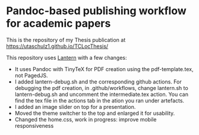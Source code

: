 # Pandoc-based publishing workflow for academic papers

This is the repository of my Thesis publication at https://utaschulz1.github.io/TCLocThesis/

This repository uses [Lantern](https://github.com/nulib-oer/lantern/wiki) with a few changes:
- It uses Pandoc with TinyTeX for PDF creation using the pdf-template.tex, not PagedJS.
- I added lantern-debug.sh and the corresponding github actions. For debugging the pdf creation, in .github/workflows, change lantern.sh to lantern-debug.sh and uncomment the intermediate.tex action. You can find the tex file in the actions tab in the ation you ran under artefacts.
- I added an image slider on top for a presentation.
- Moved the theme switcher to the top and enlarged it for usability.
- Changed the home.css, work in progress: improve mobile responsiveness
